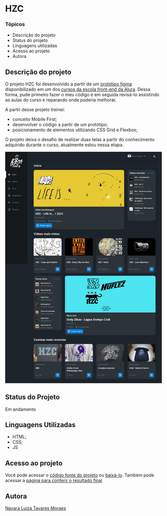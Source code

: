 # HZC

### Tópicos

* Descrição do projeto
* Status do projeto
* Linguagens utilizadas 
* Acesso ao projeto
* Autora

## Descrição do projeto
O projeto HZC foi desenvolvido a partir de um [protótipo figma](https://www.figma.com/file/ibWktwVpnog76rMYOdVhks/Dispondo-elementos-com-flexbox-e-grid?node-id=72%3A4665) disponibilizado em um dos [cursos da escola front-end da Alura](https://www.alura.com.br/escola-front-end). 
Dessa forma, pude primeiro fazer o meu código e em seguida revisá-lo assistindo as aulas do curso e reparando onde poderia melhorar.

A partir desse projeto treinei: 
* conceito Mobile First;
* desenvolver o código a partir de um protótipo;
* posicionamento de elementos utilizando CSS Grid e Flexbox;

O projeto deixa o desafio de realizar duas telas a partir do conhecimento adquirido durante o curso, atualmente estou nessa etapa.

![imagem](./assets/images/desktop_layout.jpeg)



## Status do Projeto
Em andamento

## Linguagens Utilizadas
* HTML;
* CSS;
* JS

## Acesso ao projeto
Você pode acessar o [código fonte do projeto](https://github.com/nalutm/hzc-skate-community) ou [baixá-lo](https://github.com/nalutm/hzc-skate-community/archive/refs/heads/main.zip). Também pode acessar a [página para conferir o resultado final](https://hzc-skate-community.vercel.app/)

## Autora
[Nayara Luiza Tavares Moraes](https://github.com/nalutm)







